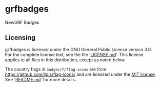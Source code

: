 # grfbadges
NewGRF Badges

## Licensing

grfbadges is licensed under the GNU General Public License version 3.0.
For the complete license text, see the file '[LICENSE.md](./LICENSE.md)'.
This license applies to all files in this distribution, except as noted below.

The country flags in `badges/f/flag-icons` are from https://github.com/lipis/flag-icons/ and are licensed under the [MIT license](./badges/f/LICENSE). See '[README.md](./badges/f/README.md)' for more details..
